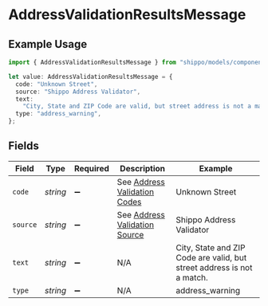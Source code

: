 # AddressValidationResultsMessage

## Example Usage

```typescript
import { AddressValidationResultsMessage } from "shippo/models/components";

let value: AddressValidationResultsMessage = {
  code: "Unknown Street",
  source: "Shippo Address Validator",
  text:
    "City, State and ZIP Code are valid, but street address is not a match.",
  type: "address_warning",
};
```

## Fields

| Field                                                                      | Type                                                                       | Required                                                                   | Description                                                                | Example                                                                    |
| -------------------------------------------------------------------------- | -------------------------------------------------------------------------- | -------------------------------------------------------------------------- | -------------------------------------------------------------------------- | -------------------------------------------------------------------------- |
| `code`                                                                     | *string*                                                                   | :heavy_minus_sign:                                                         | See <a href="#tag/Address-Validation-Codes">Address Validation Codes</a>   | Unknown Street                                                             |
| `source`                                                                   | *string*                                                                   | :heavy_minus_sign:                                                         | See <a href="#tag/Address-Validation-Source">Address Validation Source</a> | Shippo Address Validator                                                   |
| `text`                                                                     | *string*                                                                   | :heavy_minus_sign:                                                         | N/A                                                                        | City, State and ZIP Code are valid, but street address is not a match.     |
| `type`                                                                     | *string*                                                                   | :heavy_minus_sign:                                                         | N/A                                                                        | address_warning                                                            |
